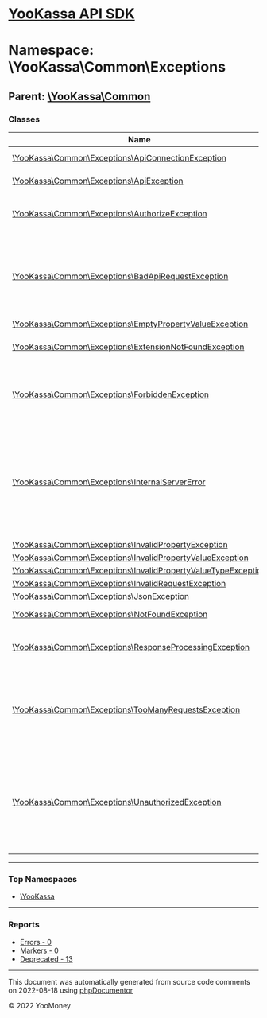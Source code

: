 # [YooKassa API SDK](../home.md)

# Namespace: \YooKassa\Common\Exceptions

## Parent: [\YooKassa\Common](../namespaces/yookassa-common.md)

### Classes

| Name | Summary |
| ---- | ------- |
| [\YooKassa\Common\Exceptions\ApiConnectionException](../classes/YooKassa-Common-Exceptions-ApiConnectionException.md) | Неожиданный код ошибки. |
| [\YooKassa\Common\Exceptions\ApiException](../classes/YooKassa-Common-Exceptions-ApiException.md) | Неожиданный код ошибки. |
| [\YooKassa\Common\Exceptions\AuthorizeException](../classes/YooKassa-Common-Exceptions-AuthorizeException.md) | Ошибка авторизации. Не установлен заголовок. |
| [\YooKassa\Common\Exceptions\BadApiRequestException](../classes/YooKassa-Common-Exceptions-BadApiRequestException.md) | Неправильный запрос. Чаще всего этот статус выдается из-за нарушения правил взаимодействия с API. |
| [\YooKassa\Common\Exceptions\EmptyPropertyValueException](../classes/YooKassa-Common-Exceptions-EmptyPropertyValueException.md) |  |
| [\YooKassa\Common\Exceptions\ExtensionNotFoundException](../classes/YooKassa-Common-Exceptions-ExtensionNotFoundException.md) | Требуемое PHP расширение не установлено. |
| [\YooKassa\Common\Exceptions\ForbiddenException](../classes/YooKassa-Common-Exceptions-ForbiddenException.md) | Секретный ключ или OAuth-токен верный, но не хватает прав для совершения операции. |
| [\YooKassa\Common\Exceptions\InternalServerError](../classes/YooKassa-Common-Exceptions-InternalServerError.md) | Технические неполадки на стороне ЮKassa. Результат обработки запроса неизвестен. Повторите запрос позднее с тем же ключом идемпотентности. |
| [\YooKassa\Common\Exceptions\InvalidPropertyException](../classes/YooKassa-Common-Exceptions-InvalidPropertyException.md) |  |
| [\YooKassa\Common\Exceptions\InvalidPropertyValueException](../classes/YooKassa-Common-Exceptions-InvalidPropertyValueException.md) |  |
| [\YooKassa\Common\Exceptions\InvalidPropertyValueTypeException](../classes/YooKassa-Common-Exceptions-InvalidPropertyValueTypeException.md) |  |
| [\YooKassa\Common\Exceptions\InvalidRequestException](../classes/YooKassa-Common-Exceptions-InvalidRequestException.md) |  |
| [\YooKassa\Common\Exceptions\JsonException](../classes/YooKassa-Common-Exceptions-JsonException.md) |  |
| [\YooKassa\Common\Exceptions\NotFoundException](../classes/YooKassa-Common-Exceptions-NotFoundException.md) | Ресурс не найден. |
| [\YooKassa\Common\Exceptions\ResponseProcessingException](../classes/YooKassa-Common-Exceptions-ResponseProcessingException.md) | Запрос был принят на обработку, но она не завершена. |
| [\YooKassa\Common\Exceptions\TooManyRequestsException](../classes/YooKassa-Common-Exceptions-TooManyRequestsException.md) | Превышен лимит запросов в единицу времени. Попробуйте снизить интенсивность запросов. |
| [\YooKassa\Common\Exceptions\UnauthorizedException](../classes/YooKassa-Common-Exceptions-UnauthorizedException.md) | [Basic Auth] Неверный идентификатор вашего аккаунта в ЮKassa или секретный ключ (имя пользователя и пароль при аутентификации). |

---

### Top Namespaces

* [\YooKassa](../namespaces/yookassa.md)

---

### Reports
* [Errors - 0](../reports/errors.md)
* [Markers - 0](../reports/markers.md)
* [Deprecated - 13](../reports/deprecated.md)

---

This document was automatically generated from source code comments on 2022-08-18 using [phpDocumentor](http://www.phpdoc.org/)

&copy; 2022 YooMoney